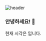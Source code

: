 ![header](https://capsule-render.vercel.app/api?type=venom&height=230&color=gradient&text=Hello,%20World!&fontColor=eeeeee&stroke=222222&strokeWidth=2.5)
### 안녕하세요! 👋

현재 시각은 <span id="current-time"></span> 입니다.

<script>
function updateTime() {
  const now = new Date();
  const hours = now.getHours();
  let greeting = '';

  if (hours < 12) {
    greeting = '좋은 아침입니다!';
  } else if (hours < 18) {
    greeting = '즐거운 오후 되세요!';
  } else {
    greeting = '좋은 저녁 되세요!';
  }

  const timeElement = document.getElementById('current-time');
  timeElement.textContent = `${greeting} 현재 시간은 ${hours}시 ${now.getMinutes()}분입니다.`;
}

updateTime();
setInterval(updateTime, 60000); // 매 분마다 업데이트
</script>

